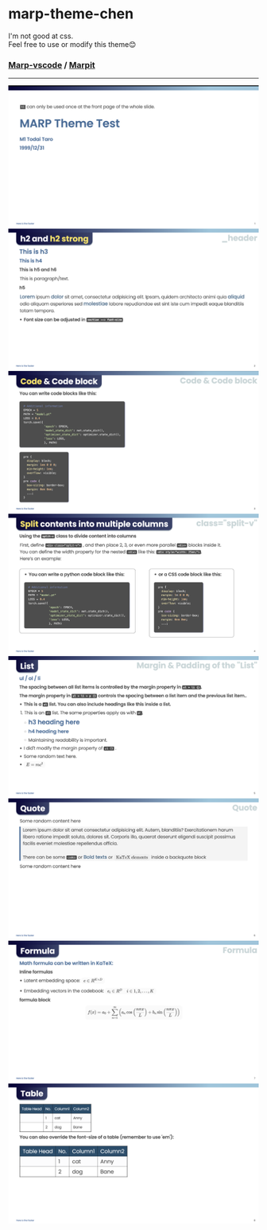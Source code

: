 # marp-theme-chen

I'm not good at css.  
Feel free to use or modify this theme😊

### [Marp-vscode](https://github.com/marp-team/marp-vscode/tree/main) / [Marpit](https://github.com/marp-team/marpit)

---

![1](screenshots/1.png)
![2](screenshots/2.png)
![3](screenshots/3.png)
![4](screenshots/4.png)
![5](screenshots/5.png)
![6](screenshots/6.png)
![7](screenshots/7.png)
![8](screenshots/8.png)
